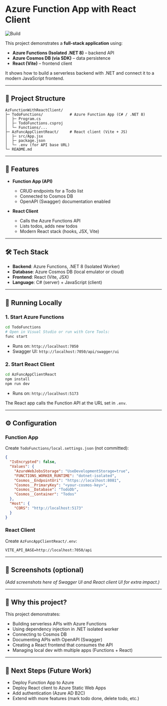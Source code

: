 # Azure Function App with React Client

![Build](https://github.com/gazisdomain/AzFunctionWithReactClient/actions/workflows/build.yml/badge.svg)


This project demonstrates a **full-stack application** using:

- **Azure Functions (Isolated .NET 8)** – backend API
- **Azure Cosmos DB (via SDK)** – data persistence
- **React (Vite)** – frontend client

It shows how to build a serverless backend with .NET and connect it to a modern JavaScript frontend.

---

## 📂 Project Structure

```
AzFunctionWithReactClient/
├─ TodoFunctions/            # Azure Function App (C# / .NET 8)
│  ├─ Program.cs
│  ├─ TodoFunctions.csproj
│  └─ Functions/...
├─ AzFuncAppClientReact/     # React client (Vite + JS)
│  ├─ src/App.jsx
│  ├─ package.json
│  └─ .env (for API base URL)
└─ README.md
```

---

## 🚀 Features
- **Function App (API)**
  - CRUD endpoints for a Todo list
  - Connected to Cosmos DB
  - OpenAPI (Swagger) documentation enabled

- **React Client**
  - Calls the Azure Functions API
  - Lists todos, adds new todos
  - Modern React stack (hooks, JSX, Vite)

---

## 🛠️ Tech Stack
- **Backend**: Azure Functions, .NET 8 (Isolated Worker)
- **Database**: Azure Cosmos DB (local emulator or cloud)
- **Frontend**: React (Vite, JSX)
- **Language**: C# (server) + JavaScript (client)

---

## 🔧 Running Locally

### 1. Start Azure Functions
```bash
cd TodoFunctions
# Open in Visual Studio or run with Core Tools:
func start
```
- Runs on: `http://localhost:7050`
- Swagger UI: `http://localhost:7050/api/swagger/ui`

### 2. Start React Client
```bash
cd AzFuncAppClientReact
npm install
npm run dev
```
- Runs on: `http://localhost:5173`

The React app calls the Function API at the URL set in `.env`.

---

## ⚙️ Configuration

### Function App
Create `TodoFunctions/local.settings.json` (not committed):
```json
{
  "IsEncrypted": false,
  "Values": {
    "AzureWebJobsStorage": "UseDevelopmentStorage=true",
    "FUNCTIONS_WORKER_RUNTIME": "dotnet-isolated",
    "Cosmos__EndpointUri": "https://localhost:8081",
    "Cosmos__PrimaryKey": "<your-cosmos-key>",
    "Cosmos__Database": "TodoDb",
    "Cosmos__Container": "Todos"
  },
  "Host": {
    "CORS": "http://localhost:5173"
  }
}
```

### React Client
Create `AzFuncAppClientReact/.env`:
```
VITE_API_BASE=http://localhost:7050/api
```

---

## 📸 Screenshots (optional)
*(Add screenshots here of Swagger UI and React client UI for extra impact.)*

---

## 🎯 Why this project?
This project demonstrates:
- Building serverless APIs with Azure Functions
- Using dependency injection in .NET isolated worker
- Connecting to Cosmos DB
- Documenting APIs with OpenAPI (Swagger)
- Creating a React frontend that consumes the API
- Managing local dev with multiple apps (Functions + React)

---

## 📌 Next Steps (Future Work)
- Deploy Function App to Azure
- Deploy React client to Azure Static Web Apps
- Add authentication (Azure AD B2C)
- Extend with more features (mark todo done, delete todo, etc.)

